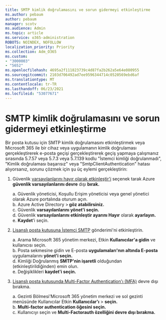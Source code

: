 ```yaml
---
title: SMTP kimlik doğrulamasını ve sorun gidermeyi etkinleştirme
ms.author: pebaum
author: pebaum
manager: scotv
ms.audience: Admin
ms.topic: article
ms.service: o365-administration
ROBOTS: NOINDEX, NOFOLLOW
localization_priority: Priority
ms.collection: Adm_O365
ms.custom:
- "3000003"
- "5652"
ms.openlocfilehash: 4695a2f111823739c4d87fa2b262a5e64e080955
ms.sourcegitcommit: 2103d706492ad7ee9596344714c0520569ebd6af
ms.translationtype: MT
ms.contentlocale: tr-TR
ms.lasthandoff: 06/23/2021
ms.locfileid: "53077671"
---
```

# <a name="enable-smtp-authentication-and-troubleshooting"></a>SMTP kimlik doğrulamasını ve sorun gidermeyi etkinleştirme

Bir posta kutusu için SMTP kimlik doğrulamasını etkinleştirmek veya Microsoft 365 ile bir cihaz veya uygulamanın kimlik doğrulaması gerçekleştirerek e-posta geçişi gerçekleştirerek geçiş yapmaya çalışmanız sırasında 5.7.57 veya 5.7.3 veya 5.7.139 kodlu "İstemci kimliği doğrulanmadı", "Kimlik doğrulaması başarısız" veya "SmtpClientAuthentication" hatası alıyorsanız, sorunu çözmek için şu üç eylemi gerçekleştirin:

1. Güvenlik [varsayılanlarını hayır olarak etkinleştir'i](/azure/active-directory/fundamentals/concept-fundamentals-security-defaults) seçenek tarak Azure **güvenlik varsayılanlarını devre** dışı **bırak.**

    a. Güvenlik yöneticisi, Koşullu Erişim yöneticisi veya genel yönetici olarak Azure portalında oturum açın.<BR/>
    b. Azure Active Directory > **göz atabilirsiniz.**<BR/>
    c. Güvenlik **varsayılanlarını yönet'i seçin.**<BR/>
    d. Güvenlik **varsayılanlarını etkinleştir ayarını Hayır** olarak **ayarlayın.**<BR/>
    e. **Kaydet**'i seçin.

2. [Lisanslı posta kutusuna İstemci SMTP](/exchange/clients-and-mobile-in-exchange-online/authenticated-client-smtp-submission#enable-smtp-auth-for-specific-mailboxes) gönderimi'ni etkinleştirin.

    a. Arama Microsoft 365 yönetim merkezi, Etkin **Kullanıcılar'a gidin** ve kullanıcısı seçin.<BR/>
    b. Posta sekmesine gidin ve E-posta **uygulamaları'nın altında E-posta** uygulamalarını **yönet'i seçin.**<BR/>
    d. Kimliği Doğrulanmış **SMTP'nin işaretli** olduğundan (etkinleştirildiğinden) emin olun.<BR/>
    e. Değişiklikleri **kaydet'i seçin.**<BR/>

3. [Lisanslı posta kutusunda Multi-Factor Authentication'ı (MFA)](/microsoft-365/admin/security-and-compliance/set-up-multi-factor-authentication#turn-off-legacy-per-user-mfa) devre dışı bırakma.

    a. Gezinti Bölmesi'Microsoft 365 yönetim merkezi ve sol gezinti menüsünde Kullanıcılar Etkin **Kullanıcılar'ı**  >  **seçin.**<BR/>
    b. **Multi-factor authentication öğesini seçin.**<BR/>
    c. Kullanıcıyı seçin ve **Multi-Factorauth özelliğini devre dışı bırakma.**<BR/>
